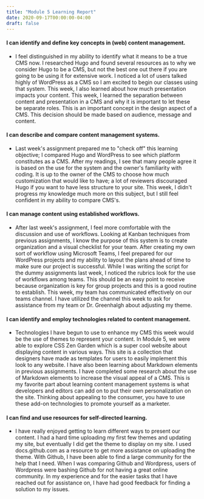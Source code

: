 ```yaml
---
title: "Module 5 Learning Report"
date: 2020-09-17T00:00:00-04:00
draft: false
---
```


#### I can identify and define key concepts in (web) content management.
- I feel distinguished in my ability to identify what it means to be a true CMS now. I researched Hugo and found several resources as to why we consider Hugo to be a CMS, but not the best one out there if you are going to be using it for extensive work. I noticed a lot of users talked highly of WordPress as a CMS so I am excited to begin our classes using that system. This week, I also learned about how much presentation impacts your content. This week, I learned the separation between content and presentation in a CMS and why it is important to let these be separate roles. This is an important concept in the design aspect of a CMS. This decision should be made based on audience, message and content. 
#### I can describe and compare content management systems.
- Last week's assignment prepared me to "check off" this learning objective; I compared Hugo and WordPress to see which platform constitutes as a CMS. After my readings, I see that many people agree it is based on the use for the system and the owner's familiarity with coding. It is up to the owner of the CMS to choose how much customization that would like to have; a lot of reviewers discouraged Hugo if you want to have less structure to your site. This week, I didn't progress my knowledge much more on this subject, but I still 
feel confident in my ability to compare CMS's.
#### I can manage content using established workflows.
- After last week's assignment, I feel more comfortable with the discussion and use of workflows. Looking at Kanban techniques from previous assignments, I know the purpose of this system is to create organization and a visual checklist for your team. After creating my own sort of workflow using Microsoft Teams, I feel prepared for our WordPress projects and my ability to layout the plans ahead of time to make sure our project is successful. While I was writing the script for the dummy assignments last week, I noticed the rubrics look for the use of workflows among teams. This should be an easy point to receive because organization is key for group projects and this is a good routine to establish.
This week, my team has communicated effectively on our teams channel. I have utilized the channel this week to ask for assistance from my team or Dr. Greenhalgh about adjusting my theme.
#### I can identify and employ technologies related to content management.
- Technologies I have begun to use to enhance my CMS this week would be the use of themes to represent your content. In Module 5, we were able to explore CSS Zen Garden which is a super cool website about displaying content in various ways. This site is a collection that designers have made as templates for users to easily implement this look to any website. I have also been learning about Markdown elements in previous assignments. I have completed some research about the use of Markdown elements to increase the visual appeal of a CMS. This is my favorite part about learning content management systems is what developers and editors can add on to put their own personalization on the site. Thinking about appealing to the consumer, you have to use these add-on technologies to promote yourself as a marketer. 
#### I can find and use resources for self-directed learning.
- I have really enjoyed getting to learn different ways to present our content. I had a hard time uploading my first few themes and updating my site, but eventually I did get the theme to display on my site. I used docs.github.com as a resource to get more assistance on uploading the theme. With Github, I have been able to find a large community for the help that I need. When I was comparing Github and Wordpress, users of Wordpress were bashing Github for not having a great online community. In my experience and for the easier tasks that I have reached out for assistance on, I have had good feedback for finding a solution to my issues. 
